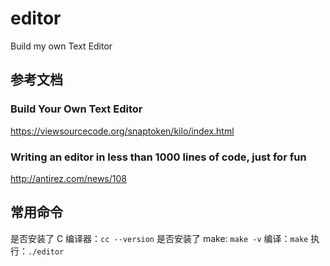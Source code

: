# editor

Build my own Text Editor

## 参考文档

### Build Your Own Text Editor

https://viewsourcecode.org/snaptoken/kilo/index.html

### Writing an editor in less than 1000 lines of code, just for fun

http://antirez.com/news/108

## 常用命令

是否安装了 C 编译器：`cc --version`
是否安装了 make: `make -v`
编译：`make`
执行：`./editor`

